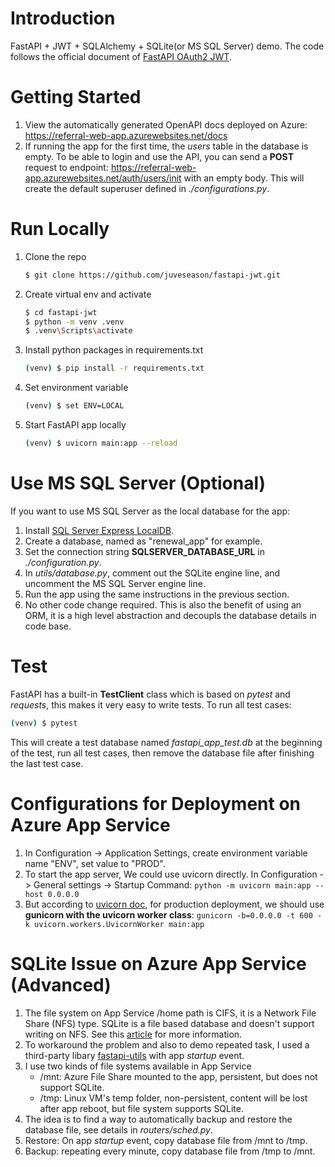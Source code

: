 # Introduction
FastAPI + JWT + SQLAlchemy + SQLite(or MS SQL Server) demo.
The code follows the official document of [FastAPI OAuth2 JWT](https://fastapi.tiangolo.com/tutorial/security/oauth2-jwt/).


# Getting Started
1. View the automatically generated OpenAPI docs deployed on Azure: 
https://referral-web-app.azurewebsites.net/docs
2. If running the app for the first time, the *users* table in the database is empty. To be able to login and use the API, you can send a **POST** request to endpoint:
 https://referral-web-app.azurewebsites.net/auth/users/init with an empty body. This will create the default superuser defined in *./configurations.py*.


# Run Locally
1. Clone the repo
    ```bash
    $ git clone https://github.com/juveseason/fastapi-jwt.git
    ```
2. Create virtual env and activate
    ```bash
    $ cd fastapi-jwt
    $ python -m venv .venv
    $ .venv\Scripts\activate
    ```
3. Install python packages in requirements.txt
    ```bash
    (venv) $ pip install -r requirements.txt
    ```
4. Set environment variable
    ```bash
    (venv) $ set ENV=LOCAL
    ```
5. Start FastAPI app locally
    ```bash
    (venv) $ uvicorn main:app --reload
    ```

# Use MS SQL Server (Optional)
 If you want to use MS SQL Server as the local database for the app:
 1. Install [SQL Server Express LocalDB](https://docs.microsoft.com/en-us/sql/database-engine/configure-windows/sql-server-express-localdb?view=sql-server-ver15).
 2. Create a database, named as "renewal_app" for example.
 3. Set the connection string **SQLSERVER_DATABASE_URL** in *./configuration.py*.
 4. In *utils/database.py*, comment out the SQLite engine line, and uncomment the MS SQL Server engine line. 
 5. Run the app using the same instructions in the previous section.
 6. No other code change required. This is also the benefit of using an ORM, it is a high level abstraction and decoupls the database details in code base.


# Test
FastAPI has a built-in **TestClient** class which is based on *pytest* and *requests*, this makes it very easy to write tests.
To run all test cases: 
```bash
(venv) $ pytest
```
This will create a test database named *fastapi_app_test.db* at the beginning of the test, run all test cases, then remove the database file after finishing the last test case. 


# Configurations for Deployment on Azure App Service
1. In Configuration -> Application Settings, create environment variable name "ENV", set value to "PROD".
2. To start the app server, We could use uvicorn directly. In Configuration -> General settings -> Startup Command:
`python -m uvicorn main:app --host 0.0.0.0`
3. But according to [uvicorn doc](https://www.uvicorn.org/#running-with-gunicorn), for production deployment, we should use **gunicorn with the uvicorn worker class**:
`gunicorn -b=0.0.0.0 -t 600 -k uvicorn.workers.UvicornWorker main:app`

# SQLite Issue on Azure App Service (Advanced)
1. The file system on App Service /home path is CIFS, it is a Network File Share (NFS) type. SQLite is a file based database and doesn't support writing on NFS. See this [article](https://daniellethurow.com/blog/2020/4/21/azure-app-services-and-sqllite3) for more information.
2. To workaround the problem and also to demo repeated task, I used a third-party libary [fastapi-utils](https://fastapi-utils.davidmontague.xyz/) with app *startup* event.
3. I use two kinds of file systems available in App Service
   - /mnt: Azure File Share mounted to the app, persistent, but does not support SQLite.
   - /tmp: Linux VM's temp folder, non-persistent, content will be lost after app reboot, but file system supports SQLite.
4. The idea is to find a way to automatically backup and restore the database file, see details in *routers/sched.py*.
5. Restore: On app *startup* event, copy database file from /mnt to /tmp.
6. Backup: repeating every minute, copy database file from /tmp to /mnt.
